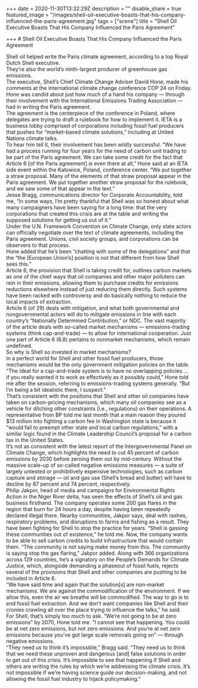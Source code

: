+++
date = 2020-11-30T13:32:29Z
description = ""
disable_share = true
featured_image = "/images/shell-oil-executive-boasts-that-his-company-influenced-the-paris-agreement.jpg"
tags = ["scene"]
title = "Shell Oil Executive Boasts That His Company Influenced the Paris Agreement"

+++
\# Shell Oil Executive Boasts That His Company Influenced the Paris Agreement

  
Shell oil helped write the Paris climate agreement, according to a top Royal Dutch Shell executive.  
They’re also the world’s ninth-largest producer of greenhouse gas emissions.  
The executive, Shell’s Chief Climate Change Adviser David Hone, made his comments at the international climate change conference COP 24 on Friday. Hone was candid about just how much of a hand his company — through their involvement with the International Emissions Trading Association — had in writing the Paris agreement.  
The agreement is the centerpiece of the conference in Poland, where delegates are trying to draft a rulebook for how to implement it. IETA is a business lobby comprised of corporations including fossil fuel producers that pushes for “market-based climate solutions,” including at United Nations climate talks.  
To hear him tell it, their involvement has been wildly successful. “We have had a process running for four years for the need of carbon unit trading to be part of the Paris agreement. We can take some credit for the fact that Article 6 \[of the Paris agreement\] is even there at all,” Hone said at an IETA side event within the Katowice, Poland, conference center. “We put together a straw proposal. Many of the elements of that straw proposal appear in the Paris agreement. We put together another straw proposal for the rulebook, and we saw some of that appear in the text.”  
Jesse Bragg, communications director for Corporate Accountability, told me, “In some ways, I’m pretty thankful that Shell was so honest about what many campaigners have been saying for a long time: that the very corporations that created this crisis are at the table and writing the supposed solutions for getting us out of it.”  
Under the U.N. Framework Convention on Climate Change, only state actors can officially negotiate over the text of climate agreements, including the Paris agreement. Unions, civil society groups, and corporations can be observers to that process.  
Hone added that he’s been “chatting with some of the delegations” and that the “the \[European Union’s\] position is not that different from how Shell sees this.”  
Article 6, the provision that Shell is taking credit for, outlines carbon markets as one of the chief ways that oil companies and other major polluters can rein in their emissions, allowing them to purchase credits for emissions reductions elsewhere instead of just reducing them directly. Such systems have been racked with controversy and do basically nothing to reduce the local impacts of extraction.  
Article 6 (of 29) deals with mitigation, and what both governmental and nongovernmental actors will do to mitigate emissions in line with each country’s “Nationally Determined Contribution,” or NDC. The vast majority of the article deals with so-called market mechanisms — emissions-trading systems (think cap-and-trade) — to allow for international cooperation. Just one part of Article 6 (6.8) pertains to nonmarket mechanisms, which remain undefined.  
So why is Shell so invested in market mechanisms?  
In a perfect world for Shell and other fossil fuel producers, those mechanisms would be the only government mitigation policies on the table. “The ideal for a cap-and-trade system is to have no overlapping policies … if you really wanted it to work as effectively as it possibly could,” Hone told me after the session, referring to emissions-trading systems generally. “But I’m being a bit idealistic there, I suspect.”  
That’s consistent with the positions that Shell and other oil companies have taken on carbon-pricing mechanisms, which many oil companies see as a vehicle for ditching other constraints (i.e., regulations) on their operations. A representative from BP told me last month that a main reason they poured $13 million into fighting a carbon fee in Washington state is because it “would fail to preempt other state and local carbon regulations,” with a similar logic found in the Climate Leadership Council’s proposal for a carbon tax in the United States.  
It’s not as consistent with the latest report of the Intergovernmental Panel on Climate Change, which highlights the need to cut 45 percent of carbon emissions by 2030 before zeroing them out by mid-century. Without the massive scale-up of so-called negative emissions measures — a suite of largely untested or prohibitively expensive technologies, such as carbon capture and storage — oil and gas use (Shell’s bread and butter) will have to decline by 87 percent and 74 percent, respectively.  
Philip Jakpor, head of media and campaigns for Environmental Rights Action in the Niger River delta, has seen the effects of Shell’s oil and gas business firsthand. The company operates some 200 gas flares in the region that burn for 24 hours a day, despite having been repeatedly declared illegal there. Nearby communities, Jakpor says, deal with rashes, respiratory problems, and disruptions to farms and fishing as a result. They have been fighting for Shell to stop the practice for years. “Shell is gassing these communities out of existence,” he told me. Now, the company wants to be able to sell carbon credits to build infrastructure that would contain them. “The community is not saying make money from this. The community is saying stop the gas flaring,” Jakpor added. Along with 366 organizations across 129 countries, he’s a signatory on the People’s Demands for Climate Justice, which, alongside demanding a phaseout of fossil fuels, rejects several of the provisions that Shell and other companies are pushing to be included in Article 6.  
“We have said time and again that the solution\[s\] are non-market mechanisms. We are against the commodification of the environment. If we allow this, even the air we breathe will be commodified. The way to go is to end fossil fuel extraction. And we don’t want companies like Shell and their cronies crawling all over the place trying to influence the talks,” he said.  
For Shell, that’s simply too much to ask. “We’re not going to be at zero emissions” by 2070, Hone told me. “I cannot see that happening. You could be at net zero emissions, but not zero emissions. And you’re at net zero emissions because you’ve got large scale removals going on” — through negative emissions.  
“They need us to think it’s impossible,” Bragg said. “They need us to think that we need these unproven and dangerous \[and\] false solutions in order to get out of this crisis. It’s impossible to see that happening if Shell and others are writing the rules by which we’re addressing the climate crisis. It’s not impossible if we’re having science guide our decision-making, and not allowing the fossil fuel industry to hijack policymaking.”